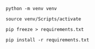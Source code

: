```shell
python -m venv venv
```
```shell
source venv/Scripts/activate
```
```shell
pip freeze > requirements.txt
```
```shell
pip install -r requirements.txt
```
